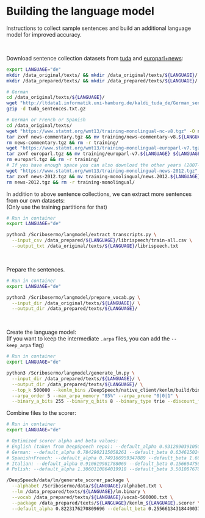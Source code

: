 # Building the language model

Instructions to collect sample sentences and build an additional language model for improved accuracy.

<br/>

Download sentence collection datasets from [tuda](http://ltdata1.informatik.uni-hamburg.de/kaldi_tuda_de/)
and [europarl+news](https://www.statmt.org/wmt13/translation-task.html):

```bash
export LANGUAGE="de"
mkdir /data_original/texts/ && mkdir /data_original/texts/${LANGUAGE}/
mkdir /data_prepared/texts/ && mkdir /data_prepared/texts/${LANGUAGE}/

# German
cd /data_original/texts/${LANGUAGE}/
wget "http://ltdata1.informatik.uni-hamburg.de/kaldi_tuda_de/German_sentences_8mil_filtered_maryfied.txt.gz" -O tuda_sentences.txt.gz
gzip -d tuda_sentences.txt.gz

# German or French or Spanish
cd /data_original/texts/
wget "https://www.statmt.org/wmt13/training-monolingual-nc-v8.tgz" -O news-commentary.tgz
tar zxvf news-commentary.tgz && mv training/news-commentary-v8.${LANGUAGE} ${LANGUAGE}/news-commentary-v8.txt
rm news-commentary.tgz && rm -r training/
wget "https://www.statmt.org/wmt13/training-monolingual-europarl-v7.tgz" -O europarl.tgz
tar zxvf europarl.tgz && mv training/europarl-v7.${LANGUAGE} ${LANGUAGE}/europarl-v7.txt
rm europarl.tgz && rm -r training/
# If you have enough space you can also download the other years (2007-2011)
wget "https://www.statmt.org/wmt13/training-monolingual-news-2012.tgz" -O news-2012.tgz
tar zxvf news-2012.tgz && mv training-monolingual/news.2012.${LANGUAGE}.shuffled ${LANGUAGE}/news.2012.txt
rm news-2012.tgz && rm -r training-monolingual/
```

In addition to above sentence collections, we can extract more sentences from our own datasets: \
(Only use the training partitions for that)

```bash
# Run in container
export LANGUAGE="de"

python3 /Scribosermo/langmodel/extract_transcripts.py \
  --input_csv /data_prepared/${LANGUAGE}/librispeech/train-all.csv \
  --output_txt /data_original/texts/${LANGUAGE}/librispeech.txt
```

<br/>

Prepare the sentences.

```bash
# Run in container
export LANGUAGE="de"

python3 /Scribosermo/langmodel/prepare_vocab.py \
  --input_dir /data_original/texts/${LANGUAGE}/ \
  --output_dir /data_prepared/texts/${LANGUAGE}/
```

<br/>

Create the language model: \
(If you want to keep the intermediate `.arpa` files, you can add the `--keep_arpa` flag)

```bash
# Run in container
export LANGUAGE="de"

python3 /Scribosermo/langmodel/generate_lm.py \
  --input_dir /data_prepared/texts/${LANGUAGE}/ \
  --output_dir /data_prepared/texts/${LANGUAGE}/ \
  --top_k 500000 --kenlm_bins /DeepSpeech/native_client/kenlm/build/bin/ \
  --arpa_order 5 --max_arpa_memory "85%" --arpa_prune "0|0|1" \
  --binary_a_bits 255 --binary_q_bits 8 --binary_type trie --discount_fallback
```

Combine files to the scorer:

```bash
# Run in container
export LANGUAGE="de"

# Optimized scorer alpha and beta values:
# English (taken from DeepSpeech repo): --default_alpha 0.931289039105002 --default_beta 1.1834137581510284
# German: --default_alpha 0.7842902115058261 --default_beta 0.6346150241906542
# Spanish+French: --default_alpha 0.749166959347089 --default_beta 1.6627453128820517
# Italian: --default_alpha 0.910619981788069 --default_beta 0.15660475671195578
# Polish: --default_alpha 1.3060110864019918 --default_beta 3.5010876706821334

/DeepSpeech/data/lm/generate_scorer_package \
  --alphabet /Scribosermo/data/${LANGUAGE}/alphabet.txt \
  --lm /data_prepared/texts/${LANGUAGE}/lm.binary \
  --vocab /data_prepared/texts/${LANGUAGE}/vocab-500000.txt \
  --package /data_prepared/texts/${LANGUAGE}/kenlm_${LANGUAGE}.scorer \
  --default_alpha 0.8223176270809696 --default_beta 0.25566134318440037
```

